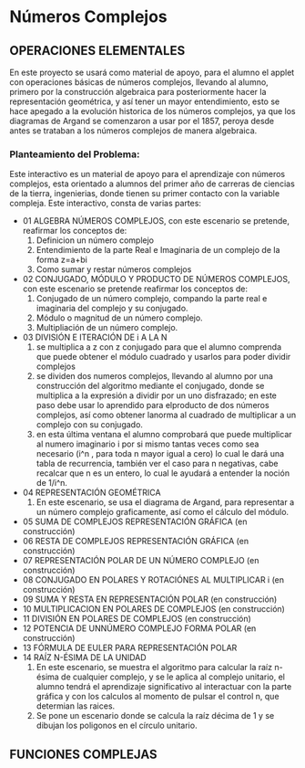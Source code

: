 # Números Complejos
## OPERACIONES ELEMENTALES
En este proyecto se usará como material de apoyo, para el alumno el applet con operaciones básicas de números complejos, llevando al alumno, primero por la construcción algebraica para posteriormente hacer la representación geométrica, y así tener un mayor entendimiento, esto se hace apegado a la evolución historica de los números complejos, ya que los diagramas de Argand se comenzaron a usar por el 1857, peroya desde antes se trataban a los números complejos de manera algebraica. 
### Planteamiento del Problema:
Este interactivo es un material de apoyo para el aprendizaje con números complejos, esta orientado a alumnos del primer año de carreras de ciencias de la tierra, ingenierias, donde tienen su primer contacto con la variable compleja. Este interactivo, consta de varias partes:
*   01  ALGEBRA NÚMEROS COMPLEJOS, con este escenario se pretende, reafirmar los conceptos de:
    1. Definicion  un número complejo
    2. Entendimiento de la parte Real e Imaginaria de un complejo de la forma z=a+bi
    3. Como sumar y restar números complejos
*   02 CONJUGADO, MÓDULO Y PRODUCTO DE NÚMEROS COMPLEJOS, con este escenario se pretende reafirmar los conceptos de:
    1. Conjugado de un número complejo, compando la parte real e imaginaria del complejo y su conjugado.
    2. Módulo o magnitud de un número complejo.
    3. Multipliación de un número complejo.
*   03 DIVISIÓN E ITERACIÓN DE i A LA N 
    1. se multiplica a z con z conjugado para que el alumno comprenda que puede obtener el módulo cuadrado y usarlos para poder dividir complejos
    2. se dividen dos numeros complejos, llevando al alumno por una construcción del algoritmo mediante el conjugado, donde se multiplica a la expresión a dividir por un uno disfrazado; en este paso debe usar lo aprendido para elproducto de dos números complejos, así como obtener lanorma al cuadrado de multiplicar a un complejo con su conjugado.
    3. en esta última ventana el alumno comprobará que puede multiplicar al numero imaginario i por si mismo tantas veces como sea necesario (i^n , para toda n mayor igual a cero) lo cual le dará una tabla de recurrencia, también ver el caso para n negativas, cabe recalcar que n es un entero, lo cual le ayudará a entender la noción de 1/i^n. 
*   04 REPRESENTACIÓN GEOMÉTRICA
    1.  En este escenario, se usa el diagrama de Argand, para representar a un número complejo graficamente, así como el cálculo del módulo.
*   05 SUMA DE COMPLEJOS REPRESENTACIÓN GRÁFICA (en construcción)
*   06 RESTA DE COMPLEJOS REPRESENTACIÓN GRÁFICA (en construcción)
*   07 REPRESENTACIÓN POLAR DE UN NÚMERO COMPLEJO (en construcción)
*   08 CONJUGADO EN POLARES Y ROTACIÓNES AL MULTIPLICAR i (en construcción)
*   09 SUMA Y RESTA EN REPRESENTACIÓN POLAR (en construcción)
*   10 MULTIPLICACION EN POLARES DE COMPLEJOS (en construcción) 
*   11 DIVISIÓN EN POLARES DE COMPLEJOS (en construcción)
*   12 POTENCIA DE UNNÚMERO COMPLEJO FORMA POLAR (en construcción)
*   13 FÓRMULA DE EULER PARA REPRESENTACIÓN POLAR
*   14 RAÍZ N-ÉSIMA DE LA UNIDAD
    1. En este escenario, se muestra el algoritmo para calcular la raíz n-ésima de cualquier complejo, y se le aplica al complejo unitario, el alumno tendrá el aprendizaje significativo al interactuar con la parte gráfica y con los calculos al momento de pulsar el control n, que determian las raices.
    2. Se pone un escenario donde se calcula la raíz décima de 1 y se dibujan los poligonos en el círculo unitario.

## FUNCIONES COMPLEJAS
